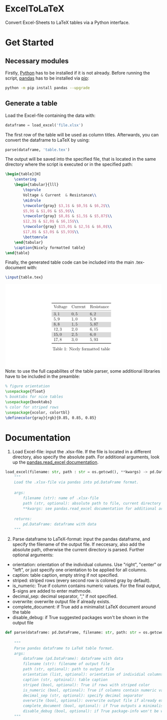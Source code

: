 # ExcelToLaTeX
Convert Excel-Sheets to LaTeX tables via a Python interface.

# Get Started
## Necessary modules
Firstly, [Python](https://www.python.org/downloads/) has to be installed if it is not already. Before running the script, [pandas](https://pandas.pydata.org/) has to be installed via [pip](https://pypi.org/project/pip/):
```bash
python -m pip install pandas --upgrade
```

## Generate a table
Load the Excel-file containing the data with:
```python
dataframe = load_excel('file.xlsx')
```
The first row of the table will be used as column titles. Afterwards, you can convert the dataframe to LaTeX by using:
```python
parse(dataframe, 'table.tex')
```
The output will be saved into the specified file, that is located in the same directory where the script is executed or in the specified path:
```latex
\begin{table}[H]
	\centering
	\begin{tabular}{lll}
		\toprule
		Voltage & Current  & Resistance\\ 
		\midrule
		\rowcolor{gray} $3,1$ & $0,5$ & $6,2$\\
		$5,9$ & $1,0$ & $5,9$\\
		\rowcolor{gray} $8,8$ & $1,5$ & $5,87$\\
		$12,3$ & $2,0$ & $6,15$\\
		\rowcolor{gray} $15,0$ & $2,5$ & $6,0$\\
		$17,8$ & $3,0$ & $5,93$\\
		\bottomrule
	\end{tabular}
	\caption{Nicely formatted table}
\end{table}
```
Finally, the generated table code can be included into the main .tex-document with:
```latex
\input{table.tex}
```
![Image](https://github.com/VincentPiegsa/ExcelToLaTeX/blob/main/docs/output.jpg)
Note: to use the full capabilites of the table parser, some additional libraries have to be included in the preamble:
```latex
% figure orientation
\usepackage{float}
% booktabs for nice tables
\usepackage{booktabs}
% color for striped rows
\usepackage{xcolor, colortbl}
\definecolor{gray}{rgb}{0.85, 0.85, 0.85}
```

# Documentation
1. Load Excel-file: input the .xlsx-file. If the file is located in a different directory, also specify the absolute path. For additional arguments, look up the [pandas.read_excel documentation](https://pandas.pydata.org/docs/reference/api/pandas.read_excel.html).
```python
load_excel(filename: str, path : str = os.getcwd(), **kwargs) -> pd.DataFrame:
	"""
	Load the .xlsx-file via pandas into pd.DataFrame format.

	args:
		filename (str): name of .xlsx-file
		path (str, optional): absolute path to file, current directory by default
		**kwargs: see pandas.read_excel documentation for additional arguments: 

	returns:
		pd.DataFrame: dataframe with data
	"""
```
2. Parse dataframe to LaTeX-format: input the pandas dataframe, and specify the filename of the output file. If neccesary, also add the absolute path, otherwise the current directory is parsed. Further optional arguments:
* orientation: orientation of the individual columns. Use "right", "center" or "left", or just specify one orientation to be applied for all columns.
* caption: table caption, empty string if not specified.
* striped: striped rows (every second row is colored gray by default).
* is_numeric: True if column contains numeric values. For the final output, $-signs are added to enter mathmode.
* decimal_sep: decimal separator, "," if not specified.
* overwrite: overwrite output file if already exists.
* complete_document: if True add a minimalist LaTeX document around the table
* disable_debug: if True suggested packages won't be shown in the output file
```python
def parse(dataframe: pd.DataFrame, filename: str, path: str = os.getcwd(), orientation: list = ['left'], caption: str = 'Table', striped: bool = True, is_numeric: bool = False, decimal_sep: str = ',', overwrite: bool = False, complete_document: bool = False, disable_debug: bool = False) -> None:

	"""
	Parse pandas dataframe to LaTeX table format.
	args:
		dataframe (pd.DataFrame): dataframe with data
		filename (str): filename of output file
		path (str, optional): path to output file
		orientation (list, optional): orientation of individial columns
		caption (str, optoinal): table caption
		striped (bool, optional): True if rows with striped color
		is_numeric (bool, optional): True if columns contain numeric values
		decimal_sep (str, optional): specify decimal separator
		overwrite (bool, optional): overwrite output file if already exists
		complete_document (bool, optional): if True outputs a minimalist LaTeX document
		disable_debug (bool, optional): if True package-info won't be written into the output file
	"""
```
